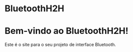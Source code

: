 # BluetoothH2H
<!DOCTYPE html>
<html lang="en">
<head>
    <meta charset="UTF-8">
    <meta name="viewport" content="width=device-width, initial-scale=1.0">
    <title>Bluetooth Interface</title>
</head>
<body>
    <h1>Bem-vindo ao BluetoothH2H!</h1>
    <p>Este é o site para o seu projeto de interface Bluetooth.</p>
</body>
</html>

